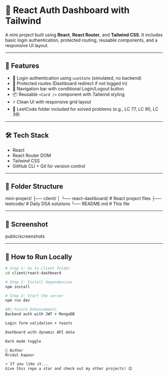 # 🧩 React Auth Dashboard with Tailwind

A mini project built using **React**, **React Router**, and **Tailwind CSS**. It includes basic login authentication, protected routing, reusable components, and a responsive UI layout.

---

## 🚀 Features

- 🔐 Login authentication using `useState` (simulated, no backend)
- 🔁 Protected routes (Dashboard redirect if not logged in)
- 🧭 Navigation bar with conditional Login/Logout button
- 📦 Reusable `<Card />` component with Tailwind styling
- ⚡ Clean UI with responsive grid layout
- 🧠 LeetCode folder included for solved problems (e.g., LC 77, LC 90, LC 39)

---

## 🛠️ Tech Stack

- React
- React Router DOM
- Tailwind CSS
- GitHub CLI + Git for version control

---

## 📁 Folder Structure

mini-project/
├── client/
│ └── react-dashboard/ # React project files
├── leetcode/ # Daily DSA solutions
└── README.md # This file

---

## 📸 Screenshot

public/screenshots

---

## 🧪 How to Run Locally

```bash
# Step 1: Go to client folder
cd client/react-dashboard

# Step 2: Install dependencies
npm install

# Step 3: Start the server
npm run dev

##📌 Future Enhancements
Backend auth with JWT + MongoDB

Login form validation + toasts

Dashboard with dynamic API data

Dark mode toggle

🤝 Author
Mridul Kapoor

⭐ If you like it...
Give this repo a star and check out my other projects! 😊
